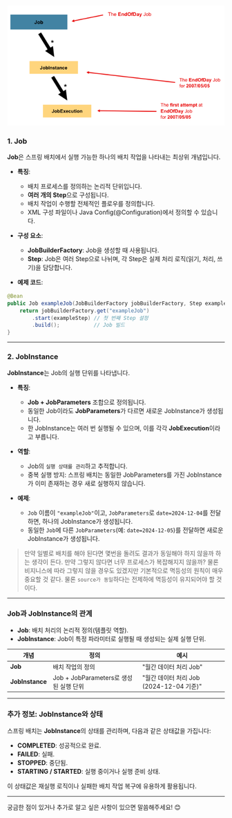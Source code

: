 ![job-img.png](docs/job-img.png)

### **1. Job**
**Job**은 스프링 배치에서 실행 가능한 하나의 배치 작업을 나타내는 최상위 개념입니다.

- **특징**:
    - 배치 프로세스를 정의하는 논리적 단위입니다.
    - **여러 개의 Step**으로 구성됩니다.
    - 배치 작업이 수행할 전체적인 플로우를 정의합니다.
    - XML 구성 파일이나 Java Config(@Configuration)에서 정의할 수 있습니다.

- **구성 요소**:
    - **JobBuilderFactory**: Job을 생성할 때 사용됩니다.
    - **Step**: Job은 여러 Step으로 나뉘며, 각 Step은 실제 처리 로직(읽기, 처리, 쓰기)을 담당합니다.

- **예제 코드**:
```java
@Bean
public Job exampleJob(JobBuilderFactory jobBuilderFactory, Step exampleStep) {
    return jobBuilderFactory.get("exampleJob")
        .start(exampleStep) // 첫 번째 Step 설정
        .build();           // Job 빌드
}
```

---

### **2. JobInstance**
**JobInstance**는 Job의 실행 단위를 나타냅니다.

- **특징**:
    - **Job + JobParameters** 조합으로 정의됩니다.
    - 동일한 Job이라도 **JobParameters**가 다르면 새로운 JobInstance가 생성됩니다.
    - 한 JobInstance는 여러 번 실행될 수 있으며, 이를 각각 **JobExecution**이라고 부릅니다.

- **역할**:
    - Job의 `실행 상태를 관리`하고 추적합니다.
    - 중복 실행 방지: 스프링 배치는 동일한 JobParameters를 가진 JobInstance가 이미 존재하는 경우 새로 실행하지 않습니다.

- **예제**:
    - `Job` 이름이 `"exampleJob"`이고, `JobParameters`로 `date=2024-12-04`를 전달하면, 하나의 JobInstance가 생성됩니다.
    - 동일한 `Job`에 다른 `JobParameters`(예: `date=2024-12-05`)를 전달하면 새로운 JobInstance가 생성됩니다.

> 만약 일별로 배치를 해야 된다면 몇번을 돌려도 결과가 동일해야 하지 않을까 하는 생각이 든다. 만약 그렇지 않다면 너무 프로세스가 복잡해지지 않을까? 물론 비지니스에 따라 그렇지 않을 경우도 있겠지만 기본적으로 멱등성의 원칙이 매우 중요할 것 같다. 물론 `source가 동일`하다는 전제하에 멱등성이 유지되어야 할 것이다.
---

### **Job과 JobInstance의 관계**
- **Job**: 배치 처리의 논리적 정의(템플릿 역할).
- **JobInstance**: Job이 특정 파라미터로 실행될 때 생성되는 실제 실행 단위.

| 개념         | 정의                                 | 예시                                      |
|--------------|-------------------------------------|-------------------------------------------|
| **Job**       | 배치 작업의 정의                     | "월간 데이터 처리 Job"                      |
| **JobInstance** | Job + JobParameters로 생성된 실행 단위 | "월간 데이터 처리 Job (2024-12-04 기준)"    |

---

### **추가 정보: JobInstance와 상태**
스프링 배치는 **JobInstance**의 상태를 관리하며, 다음과 같은 상태값을 가집니다:
- **COMPLETED**: 성공적으로 완료.
- **FAILED**: 실패.
- **STOPPED**: 중단됨.
- **STARTING / STARTED**: 실행 중이거나 실행 준비 상태.

이 상태값은 재실행 로직이나 실패한 배치 작업 복구에 유용하게 활용됩니다.

---

궁금한 점이 있거나 추가로 알고 싶은 사항이 있으면 말씀해주세요! 😊

